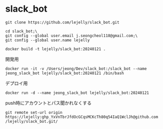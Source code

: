 # slack_bot

```
git clone https://github.com/lejelly/slack_bot.git
```
```
cd slack_bot;\
git config --global user.email j.seongcheol118@gmail.com;\
git config --global user.name lejelly
```

```
docker build -t lejelly/slack_bot:20240121 .
```

開発用
```
docker run -it -v /Users/jeong/Dev/slack_bot:/slack_bot --name jeong_slack_bot lejelly/slack_bot:20240121 /bin/bash
```

デプロイ用
```
docker run -d --name jeong_slack_bot lejelly/slack_bot:20240121
```

push時にアカウントとパス聞かれなくする
```
git remote set-url origin https://lejelly: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@github.com
/lejelly/slack_bot.git/
```
